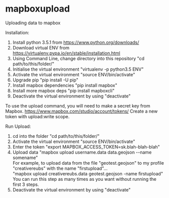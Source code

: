 # mapboxupload
Uploading data to mapbox

Installation:

1. Install python 3.5.1 from https://www.python.org/downloads/
2. Download virtual ENV from https://virtualenv.pypa.io/en/stable/installation.html
3. Using Command Line, change directory into this repository "cd path/to/this/folder/"
4. Initialise the virtual environment "virtualenv -p python3.5 ENV"
5. Activate the virtual environment "source ENV/bin/activate"
6. Upgrade pip "pip install -U pip"
7. Install mapbox dependencies "pip install mapbox"
8. Install more mapbox deps "pip install mapboxcli"
9. Deactivate the virtual environment by using "deactivate"

To use the upload command, you will need to make a secret key from Mapbox. https://www.mapbox.com/studio/account/tokens/
Create a new token with upload:write scope.

Run Upload:

1. cd into the folder "cd path/to/this/folder/"
2. Activate the virtual environment "source ENV/bin/activate"
3. Enter the token "export MAPBOX_ACCESS_TOKEN=sk.blah-blah-blah"
4. Upload data "mapbox upload username.data data.geojson --name somename" <br>
For example, to upload data from the file "geotest.geojson" to my profile "creativereubs" with the name "firstupload"...<br>
"mapbox upload creativereubs.data geotest.geojson -name firstupload"<br>
You can run this step as many times as you want without running the first 3 steps.
5. Deactivate the virtual environment by using "deactivate"
